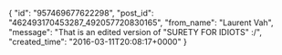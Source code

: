  {
   "id": "957469677622298",
   "post_id": "462493170453287_492057720830165",
   "from_name": "Laurent Vah",
   "message": "That is an edited version of \"SURETY FOR IDIOTS\" :/",
   "created_time": "2016-03-11T20:08:17+0000"
 }

